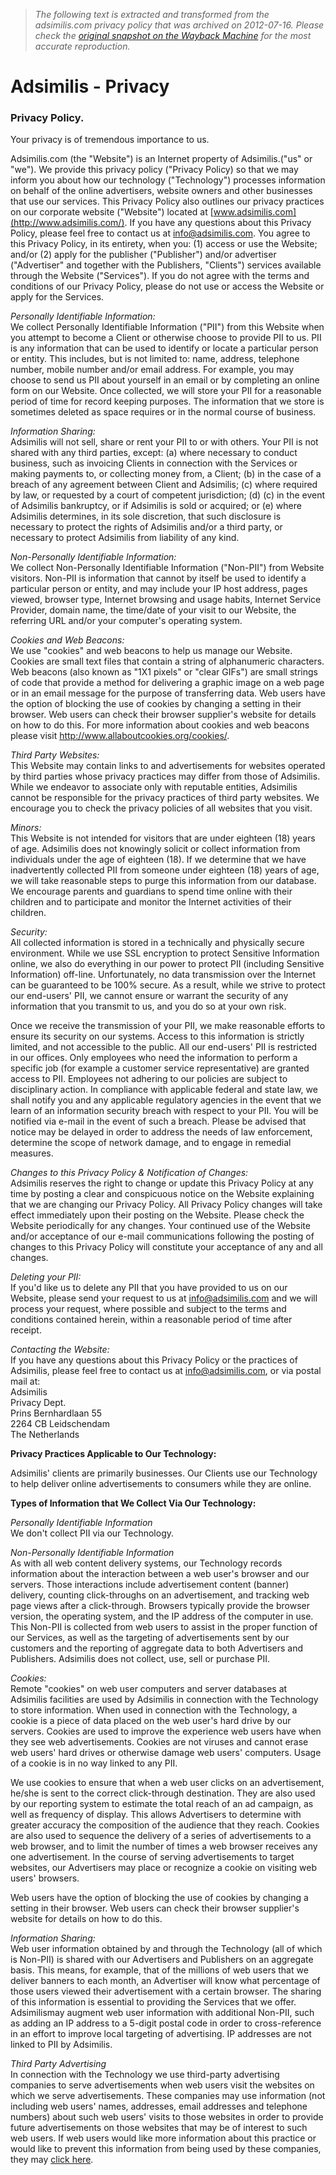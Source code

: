 > *The following text is extracted and transformed from the adsimilis.com privacy policy that was archived on 2012-07-16. Please check the [original snapshot on the Wayback Machine](https://web.archive.org/web/20120716044945id_/http%3A//adsimilis.com/privacy.html) for the most accurate reproduction.*

# Adsimilis - Privacy

### Privacy Policy.

Your privacy is of tremendous importance to us.

Adsimilis.com (the "Website") is an Internet property of Adsimilis.("us" or "we"). We provide this privacy policy ("Privacy Policy) so that we may inform you about how our technology ("Technology") processes information on behalf of the online advertisers, website owners and other businesses that use our services. This Privacy Policy also outlines our privacy practices on our corporate website ("Website") located at [www.adsimilis.com](http://www.adsimilis.com/). If you have any questions about this Privacy Policy, please feel free to contact us at [info@adsimilis.com](mailto:info@adsimilis.com). You agree to this Privacy Policy, in its entirety, when you: (1) access or use the Website; and/or (2) apply for the publisher ("Publisher") and/or advertiser ("Advertiser" and together with the Publishers, "Clients") services available through the Website ("Services"). If you do not agree with the terms and conditions of our Privacy Policy, please do not use or access the Website or apply for the Services.

_Personally Identifiable Information:_  
We collect Personally Identifiable Information ("PII") from this Website when you attempt to become a Client or otherwise choose to provide PII to us. PII is any information that can be used to identify or locate a particular person or entity. This includes, but is not limited to: name, address, telephone number, mobile number and/or email address. For example, you may choose to send us PII about yourself in an email or by completing an online form on our Website. Once collected, we will store your PII for a reasonable period of time for record keeping purposes. The information that we store is sometimes deleted as space requires or in the normal course of business.

_Information Sharing:_  
Adsimilis will not sell, share or rent your PII to or with others. Your PII is not shared with any third parties, except: (a) where necessary to conduct business, such as invoicing Clients in connection with the Services or making payments to, or collecting money from, a Client; (b) in the case of a breach of any agreement between Client and Adsimilis; (c) where required by law, or requested by a court of competent jurisdiction; (d) (c) in the event of Adsimilis bankruptcy, or if Adsimilis is sold or acquired; or (e) where Adsimilis determines, in its sole discretion, that such disclosure is necessary to protect the rights of Adsimilis and/or a third party, or necessary to protect Adsimilis from liability of any kind. 

_Non-Personally Identifiable Information:_  
We collect Non-Personally Identifiable Information ("Non-PII") from Website visitors. Non-PII is information that cannot by itself be used to identify a particular person or entity, and may include your IP host address, pages viewed, browser type, Internet browsing and usage habits, Internet Service Provider, domain name, the time/date of your visit to our Website, the referring URL and/or your computer's operating system. 

_Cookies and Web Beacons:_  
We use "cookies" and web beacons to help us manage our Website. Cookies are small text files that contain a string of alphanumeric characters. Web beacons (also known as "1X1 pixels" or "clear GIFs") are small strings of code that provide a method for delivering a graphic image on a web page or in an email message for the purpose of transferring data. Web users have the option of blocking the use of cookies by changing a setting in their browser. Web users can check their browser supplier's website for details on how to do this. For more information about cookies and web beacons please visit <http://www.allaboutcookies.org/cookies/>. 

_Third Party Websites:_  
This Website may contain links to and advertisements for websites operated by third parties whose privacy practices may differ from those of Adsimilis. While we endeavor to associate only with reputable entities, Adsimilis cannot be responsible for the privacy practices of third party websites. We encourage you to check the privacy policies of all websites that you visit. 

_Minors:_  
This Website is not intended for visitors that are under eighteen (18) years of age. Adsimilis does not knowingly solicit or collect information from individuals under the age of eighteen (18). If we determine that we have inadvertently collected PII from someone under eighteen (18) years of age, we will take reasonable steps to purge this information from our database. We encourage parents and guardians to spend time online with their children and to participate and monitor the Internet activities of their children.

_Security:_  
All collected information is stored in a technically and physically secure environment. While we use SSL encryption to protect Sensitive Information online, we also do everything in our power to protect PII (including Sensitive Information) off-line. Unfortunately, no data transmission over the Internet can be guaranteed to be 100% secure. As a result, while we strive to protect our end-users' PII, we cannot ensure or warrant the security of any information that you transmit to us, and you do so at your own risk.

Once we receive the transmission of your PII, we make reasonable efforts to ensure its security on our systems. Access to this information is strictly limited, and not accessible to the public. All our end-users' PII is restricted in our offices. Only employees who need the information to perform a specific job (for example a customer service representative) are granted access to PII. Employees not adhering to our policies are subject to disciplinary action. In compliance with applicable federal and state law, we shall notify you and any applicable regulatory agencies in the event that we learn of an information security breach with respect to your PII. You will be notified via e-mail in the event of such a breach. Please be advised that notice may be delayed in order to address the needs of law enforcement, determine the scope of network damage, and to engage in remedial measures. 

_Changes to this Privacy Policy & Notification of Changes:_  
Adsimilis reserves the right to change or update this Privacy Policy at any time by posting a clear and conspicuous notice on the Website explaining that we are changing our Privacy Policy. All Privacy Policy changes will take effect immediately upon their posting on the Website. Please check the Website periodically for any changes. Your continued use of the Website and/or acceptance of our e-mail communications following the posting of changes to this Privacy Policy will constitute your acceptance of any and all changes.

_Deleting your PII:_  
If you'd like us to delete any PII that you have provided to us on our Website, please send your request to us at [info@adsimilis.com](mailto:info@adsimilis.com) and we will process your request, where possible and subject to the terms and conditions contained herein, within a reasonable period of time after receipt. 

_Contacting the Website:_  
If you have any questions about this Privacy Policy or the practices of Adsimilis, please feel free to contact us at [info@adsimilis.com](mailto:info@adsimilis.com), or via postal mail at:  
Adsimilis  
Privacy Dept.  
Prins Bernhardlaan 55  
2264 CB Leidschendam  
The Netherlands

**Privacy Practices Applicable to Our Technology:**

Adsimilis' clients are primarily businesses. Our Clients use our Technology to help deliver online advertisements to consumers while they are online.

**Types of Information that We Collect Via Our Technology:**

_Personally Identifiable Information_  
We don't collect PII via our Technology. 

_Non-Personally Identifiable Information_  
As with all web content delivery systems, our Technology records information about the interaction between a web user's browser and our servers. Those interactions include advertisement content (banner) delivery, counting click-throughs on an advertisement, and tracking web page views after a click-through. Browsers typically provide the browser version, the operating system, and the IP address of the computer in use. This Non-PII is collected from web users to assist in the proper function of our Services, as well as the targeting of advertisements sent by our customers and the reporting of aggregate data to both Advertisers and Publishers. Adsimilis does not collect, use, sell or purchase PII.

_Cookies:_  
Remote "cookies" on web user computers and server databases at Adsimilis facilities are used by Adsimilis in connection with the Technology to store information. When used in connection with the Technology, a cookie is a piece of data placed on the web user's hard drive by our servers. Cookies are used to improve the experience web users have when they see web advertisements. Cookies are not viruses and cannot erase web users' hard drives or otherwise damage web users' computers. Usage of a cookie is in no way linked to any PII. 

We use cookies to ensure that when a web user clicks on an advertisement, he/she is sent to the correct click-through destination. They are also used by our reporting system to estimate the total reach of an ad campaign, as well as frequency of display. This allows Advertisers to determine with greater accuracy the composition of the audience that they reach. Cookies are also used to sequence the delivery of a series of advertisements to a web browser, and to limit the number of times a web browser receives any one advertisement. In the course of serving advertisements to target websites, our Advertisers may place or recognize a cookie on visiting web users' browsers.

Web users have the option of blocking the use of cookies by changing a setting in their browser. Web users can check their browser supplier's website for details on how to do this.

_Information Sharing:_  
Web user information obtained by and through the Technology (all of which is Non-PII) is shared with our Advertisers and Publishers on an aggregate basis. This means, for example, that of the millions of web users that we deliver banners to each month, an Advertiser will know what percentage of those users viewed their advertisement with a certain browser. The sharing of this information is essential to providing the Services that we offer. Adsimilismay augment web user information with additional Non-PII, such as adding an IP address to a 5-digit postal code in order to cross-reference in an effort to improve local targeting of advertising. IP addresses are not linked to PII by Adsimilis.

_Third Party Advertising_  
In connection with the Technology we use third-party advertising companies to serve advertisements when web users visit the websites on which we serve advertisements. These companies may use information (not including web users' names, addresses, email addresses and telephone numbers) about such web users' visits to those websites in order to provide future advertisements on those websites that may be of interest to such web users. If web users would like more information about this practice or would like to prevent this information from being used by these companies, they may [click here](http://www.networkadvertising.org/managing/opt_out.asp).  

